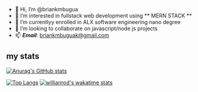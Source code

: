 - 👋 Hi, I’m @briankmbugua
- 👀 I’m interested in fullstack web development using ** MERN STACK **
- 🌱 I’m currentlyy enrolled in ALX software engineering nano degree
- 💞️ I’m looking to collaborate on javascript/node js projects
- 📫 ***Email***: briankmbuguak@gmail.com

## my stats
[![Anurag's GitHub stats](https://github-readme-stats.vercel.app/api?username=briankmbugua)](https://github.com/anuraghazra/github-readme-stats)

[![Top Langs](https://github-readme-stats.vercel.app/api/top-langs/?username=briankmbugua&layout=compact)](https://github.com/anuraghazra/github-readme-stats) [![willianrod's wakatime stats](https://github-readme-stats.vercel.app/api/wakatime?username=@briankmbugua)](https://github.com/anuraghazra/github-readme-stats)



<!---
briankmbugua/briankmbugua is a ✨ special ✨ repository because its `README.md` (this file) appears on your GitHub profile.
You can click the Preview link to take a look at your changes.
--->
